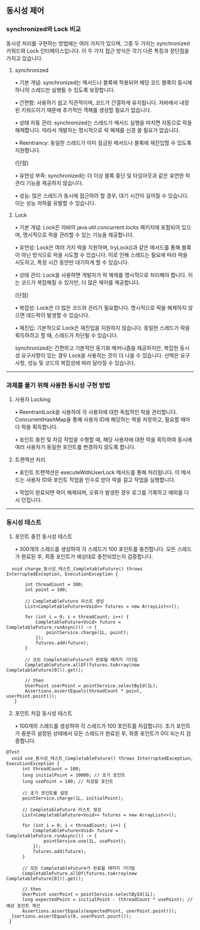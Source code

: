 ## 동시성 제어
   ### synchronized와 Lock 비교

동시성 처리를 구현하는 방법에는 여러 가지가 있으며, 그중 두 가지는 synchronized 키워드와 Lock 인터페이스입니다. 이 두 가지 접근 방식은 각기 다른 특징과 장단점을 가지고 있습니다.

1. synchronized

   •	기본 개념: synchronized는 메서드나 블록에 적용되어 해당 코드 블록이 동시에 하나의 스레드만 실행될 수 있도록 보장합니다.

   •	간편함: 사용하기 쉽고 직관적이며, 코드가 간결하게 유지됩니다. 자바에서 내장된 키워드이기 때문에 추가적인 객체를 생성할 필요가 없습니다.
   
   •	상태 자동 관리: synchronized는 스레드가 메서드 실행을 마치면 자동으로 락을 해제합니다. 따라서 개발자는 명시적으로 락 해제를 신경 쓸 필요가 없습니다.
   
   •	Reentrancy: 동일한 스레드가 이미 잠금된 메서드나 블록에 재진입할 수 있도록 지원합니다.

   (단점)

	•	유연성 부족: synchronized는 더 이상 블록 중단 및 타임아웃과 같은 유연한 락 관리 기능을 제공하지 않습니다.
	
    •	성능: 많은 스레드가 동시에 접근하려 할 경우, 대기 시간이 길어질 수 있습니다. 이는 성능 저하를 유발할 수 있습니다.

2. Lock

   •	기본 개념: Lock은 자바의 java.util.concurrent.locks 패키지에 포함되어 있으며, 명시적으로 락을 관리할 수 있는 기능을 제공합니다.
   
   •	유연성: Lock은 여러 가지 락을 지원하며, tryLock()과 같은 메서드를 통해 블록이 아닌 방식으로 락을 시도할 수 있습니다. 이로 인해 스레드는 필요에 따라 락을 시도하고, 특정 시간 동안만 대기하게 할 수 있습니다.
   
   •	상태 관리: Lock을 사용하면 개발자가 락 해제를 명시적으로 처리해야 합니다. 이는 코드가 복잡해질 수 있지만, 더 많은 제어를 제공합니다.

   (단점)

    •	복잡성: Lock은 더 많은 코드와 관리가 필요합니다. 명시적으로 락을 해제하지 않으면 데드락이 발생할 수 있습니다.
	
    •	재진입: 기본적으로 Lock은 재진입을 지원하지 않습니다. 동일한 스레드가 락을 획득하려고 할 때, 스레드가 차단될 수 있습니다.


	synchronized는 간편하고 기본적인 동기화 메커니즘을 제공하지만, 
    복잡한 동시성 요구사항이 있는 경우 Lock을 사용하는 것이 더 나을 수 있습니다. 
    선택은 요구사항, 성능 및 코드의 복잡성에 따라 달라질 수 있습니다.

---


### 과제를 풀기 위해 사용한 동시성 구현 방법

1. 사용자 Locking

   •	ReentrantLock을 사용하여 각 사용자에 대한 독립적인 락을 관리합니다. ConcurrentHashMap을 통해 사용자 ID에 해당하는 락을 저장하고, 필요할 때마다 락을 획득합니다.
   
   •	포인트 충전 및 차감 작업을 수행할 때, 해당 사용자에 대한 락을 획득하여 동시에 여러 사용자가 동일한 포인트를 변경하지 않도록 합니다.


2. 트랜잭션 처리

   •	포인트 트랜잭션은 executeWithUserLock 메서드를 통해 처리됩니다. 이 메서드는 사용자 ID와 포인트 작업을 인수로 받아 락을 걸고 작업을 실행합니다.
   
   •	작업이 완료되면 락이 해제되며, 오류가 발생한 경우 로그를 기록하고 예외를 다시 던집니다.


---


### 동시성 테스트

1. 포인트 충전 동시성 테스트
    
    • 300개의 스레드를 생성하여 각 스레드가 100 포인트를 충전합니다. 모든 스레드가 완료된 후, 최종 포인트가 예상대로 충전되었는지 검증합니다.
 ```  
   void charge_동시성_테스트_CompletableFuture() throws InterruptedException, ExecutionException {

        int threadCount = 300;
        int point = 100;

        // CompletableFuture 리스트 생성
        List<CompletableFuture<Void>> futures = new ArrayList<>();

        for (int i = 0; i < threadCount; i++) {
            CompletableFuture<Void> future = CompletableFuture.runAsync(() -> {
                pointService.charge(1L, point);
            });
            futures.add(future);
        }

        // 모든 CompletableFuture가 완료될 때까지 기다림
        CompletableFuture.allOf(futures.toArray(new CompletableFuture[0])).get();

        // then
        UserPoint userPoint = pointService.selectById(1L);
        Assertions.assertEquals(threadCount * point, userPoint.point());
    }
   ```

2. 포인트 차감 동시성 테스트

    •	100개의 스레드를 생성하여 각 스레드가 100 포인트를 차감합니다. 초기 포인트가 충분히 설정된 상태에서 모든 스레드가 완료된 후, 최종 포인트가 0이 되는지 검증합니다.
  ``` 
@Test
    void use_동시성_테스트_CompletableFuture() throws InterruptedException, ExecutionException {
        int threadCount = 100;
        long initialPoint = 10000; // 초기 포인트
        long usePoint = 100; // 차감할 포인트

        // 초기 포인트를 설정
        pointService.charge(1L, initialPoint);

        // CompletableFuture 리스트 생성
        List<CompletableFuture<Void>> futures = new ArrayList<>();

        for (int i = 0; i < threadCount; i++) {
            CompletableFuture<Void> future = CompletableFuture.runAsync(() -> {
                pointService.use(1L, usePoint);
            });
            futures.add(future);
        }

        // 모든 CompletableFuture가 완료될 때까지 기다림
        CompletableFuture.allOf(futures.toArray(new CompletableFuture[0])).get();

        // then
        UserPoint userPoint = pointService.selectById(1L);
        long expectedPoint = initialPoint - (threadCount * usePoint); // 예상 포인트 계산
        Assertions.assertEquals(expectedPoint, userPoint.point());
    }sertions.assertEquals(0, userPoint.point());
   }
   ```